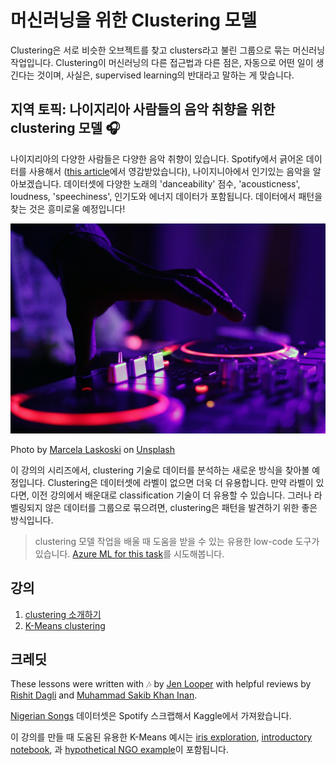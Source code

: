 # 머신러닝을 위한 Clustering 모델

Clustering은 서로 비슷한 오브젝트를 찾고 clusters라고 불린 그룹으로 묶는 머신러닝 작업입니다. Clustering이 머신러닝의 다른 접근법과 다른 점은, 자동으로 어떤 일이 생긴다는 것이며, 사실은, supervised learning의 반대라고 말하는 게 맞습니다.

## 지역 토픽: 나이지리아 사람들의 음악 취향을 위한 clustering 모델 🎧

나이지리아의 다양한 사람들은 다양한 음악 취향이 있습니다. Spotify에서 긁어온 데이터를 사용해서 ([this article](https://towardsdatascience.com/country-wise-visual-analysis-of-music-taste-using-spotify-api-seaborn-in-python-77f5b749b421)에서 영감받았습니다), 나이지니아에서 인기있는 음악을 알아보겠습니다. 데이터셋에 다양한 노래의 'danceability' 점수, 'acousticness', loudness, 'speechiness', 인기도와 에너지 데이터가 포함됩니다. 데이터에서 패턴을 찾는 것은 흥미로울 예정입니다!

![A turntable](../images/turntable.jpg)

Photo by <a href="https://unsplash.com/@marcelalaskoski?utm_source=unsplash&utm_medium=referral&utm_content=creditCopyText">Marcela Laskoski</a> on <a href="https://unsplash.com/s/photos/nigerian-music?utm_source=unsplash&utm_medium=referral&utm_content=creditCopyText">Unsplash</a>
  
이 강의의 시리즈에서, clustering 기술로 데이터를 분석하는 새로운 방식을 찾아볼 예정입니다. Clustering은 데이터셋에 라벨이 없으면 더욱 더 유용합니다. 만약 라벨이 있다면, 이전 강의에서 배운대로 classification 기술이 더 유용할 수 있습니다. 그러나 라벨링되지 않은 데이터를 그룹으로 묶으려면, clustering은 패턴을 발견하기 위한 좋은 방식입니다.

> clustering 모델 작업을 배울 때 도움을 받을 수 있는 유용한 low-code 도구가 있습니다. [Azure ML for this task](https://docs.microsoft.com/learn/modules/create-clustering-model-azure-machine-learning-designer/?WT.mc_id=academic-15963-cxa)를 시도해봅니다.

## 강의

1. [clustering 소개하기](../1-Visualize/translations/README.ko.md)
2. [K-Means clustering](../2-K-Means/translations/README.ko.md)

## 크레딧

These lessons were written with 🎶 by [Jen Looper](https://www.twitter.com/jenlooper) with helpful reviews by [Rishit Dagli](https://rishit_dagli) and [Muhammad Sakib Khan Inan](https://twitter.com/Sakibinan).

[Nigerian Songs](https://www.kaggle.com/sootersaalu/nigerian-songs-spotify) 데이터셋은 Spotify 스크랩해서 Kaggle에서 가져왔습니다.

이 강의를 만들 때 도움된 유용한 K-Means 예시는 [iris exploration](https://www.kaggle.com/bburns/iris-exploration-pca-k-means-and-gmm-clustering), [introductory notebook](https://www.kaggle.com/prashant111/k-means-clustering-with-python), 과 [hypothetical NGO example](https://www.kaggle.com/ankandash/pca-k-means-clustering-hierarchical-clustering)이 포함됩니다.